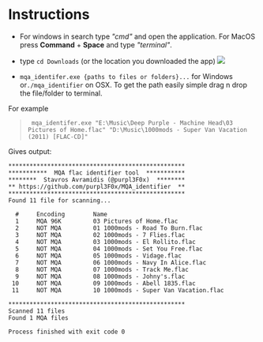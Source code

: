 # Instructions 

 - For windows in search type *"cmd"* and open the application.  For
   MacOS press **Command** + **Space** and type *"terminal"*.
   
  
  
 - type `cd Downloads` (or the location you downloaded the app)
![](https://i.imgur.com/hKOhgld.png)

- `mqa_identifer.exe {paths to files or folders}...` for Windows or`./mqa_identifier` on OSX.
To get the path easily simple drag n drop the file/folder to terminal.
 
 For example
>  ` mqa_identifer.exe "E:\Music\Deep Purple - Machine Head\03 Pictures of Home.flac" "D:\Music\1000mods - Super Van Vacation (2011) [FLAC-CD]"`

Gives output: 
```
**************************************************
***********  MQA flac identifier tool  ***********
********  Stavros Avramidis (@purpl3F0x)  ********
** https://github.com/purpl3F0x/MQA_identifier  **
**************************************************
Found 11 file for scanning...

  #     Encoding        Name
  1     MQA 96K         03 Pictures of Home.flac
  2     NOT MQA         01 1000mods - Road To Burn.flac
  3     NOT MQA         02 1000mods - 7 Flies.flac
  4     NOT MQA         03 1000mods - El Rollito.flac
  5     NOT MQA         04 1000mods - Set You Free.flac
  6     NOT MQA         05 1000mods - Vidage.flac
  7     NOT MQA         06 1000mods - Navy In Alice.flac
  8     NOT MQA         07 1000mods - Track Me.flac
  9     NOT MQA         08 1000mods - Johny's.flac
 10     NOT MQA         09 1000mods - Abell 1835.flac
 11     NOT MQA         10 1000mods - Super Van Vacation.flac

**************************************************
Scanned 11 files
Found 1 MQA files

Process finished with exit code 0
```